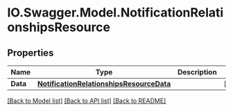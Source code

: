 # IO.Swagger.Model.NotificationRelationshipsResource
## Properties

Name | Type | Description | Notes
------------ | ------------- | ------------- | -------------
**Data** | [**NotificationRelationshipsResourceData**](NotificationRelationshipsResourceData.md) |  | [optional] 

[[Back to Model list]](../README.md#documentation-for-models) [[Back to API list]](../README.md#documentation-for-api-endpoints) [[Back to README]](../README.md)

